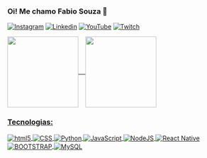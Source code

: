 ### Oi! Me chamo Fabio Souza 👋

[![Instagram](https://img.shields.io/badge/Instagram-E4405F?style=for-the-badge&logo=instagram&logoColor=white)](https://www.instagram.com/souzafabioleite/) [![Linkedin](https://img.shields.io/badge/LinkedIn-0077B5?style=for-the-badge&logo=linkedin&logoColor=white)](https://www.linkedin.com/in/f%C3%A1bio-souza-5098b194/) [![YouTube](https://img.shields.io/badge/YouTube-FF0000?style=for-the-badge&logo=youtube&logoColor=white)](https://www.youtube.com/@EliniseFabio) [![Twitch](https://img.shields.io/badge/Twitch-9146FF?style=for-the-badge&logo=twitch&logoColor=white)](https://www.twitch.tv/elinis_e_fabio) 


  <a href="https://github.com/fabio-leitesouza">
  <img height="160em" align="center" src="https://github-readme-stats.vercel.app/api?username=fabio-leitesouza&show_icons=true&theme=radical&include_all_commits=false&count_private=true"/>&nbsp&nbsp&nbsp
  <img height="160em" align="center" src="![Top Langs](https://github-readme-stats.vercel.app/api/top-langs/?username=anuraghazra&size_weight=0.5&count_weight=0.5)" />


  
### Tecnologias:
<div style="display: inline_block">
    <img align="center" alt="html5" src="https://img.shields.io/badge/HTML5-E34F26?style=for-the-badge&logo=html5&logoColor=white">
    <img align="center" alt="CSS" src="https://img.shields.io/badge/CSS3-1572B6?style=for-the-badge&logo=css3&logoColor=white">
    <img align="center" alt="Python" src="https://img.shields.io/badge/Python-14354C?style=for-the-badge&logo=python&logoColor=white">
    <img align="center" alt="JavaScript" src="https://img.shields.io/badge/JavaScript-F7DF1E?style=for-the-badge&logo=javascript&logoColor=black">
    <img align="center" alt="NodeJS" src="https://img.shields.io/badge/Node.js-43853D?style=for-the-badge&logo=node.js&logoColor=white">
    <img align="center" alt="React Native" src="https://img.shields.io/badge/React_Native-20232A?style=for-the-badge&logo=react&logoColor=61DAFB">
    <img align="center" alt="BOOTSTRAP" src="https://img.shields.io/badge/Bootstrap-563D7C?style=for-the-badge&logo=bootstrap&logoColor=white">
    <img align="center" alt="MySQL" src="https://img.shields.io/badge/MySQL-00000F?style=for-the-badge&logo=mysql&logoColor=white">
</div><br/>

